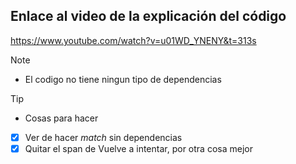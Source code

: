 ## Enlace al video de la explicación del código
https://www.youtube.com/watch?v=u01WD_YNENY&t=313s

> [!NOTE]
> - El codigo no tiene ningun tipo de dependencias

> [!TIP]
> - Cosas para hacer
> - [x] Ver de hacer *match* sin dependencias
> - [x] Quitar el span de Vuelve a intentar, por otra cosa mejor